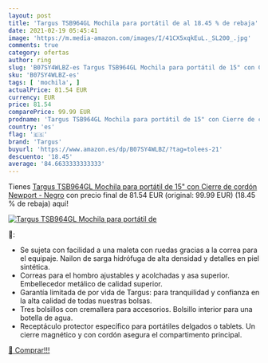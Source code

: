 ```yaml
---
layout: post
title: 'Targus TSB964GL Mochila para portátil de al 18.45 % de rebaja'
date: 2021-02-19 05:45:41
image: 'https://m.media-amazon.com/images/I/41CX5xqkEuL._SL200_.jpg'
comments: true
category: ofertas
author: ring
slug: 'B07SY4WLBZ-es Targus TSB964GL Mochila para portátil de 15" con Cierre de...'
sku: 'B07SY4WLBZ-es'
tags: [ 'mochila', ]
actualPrice: 81.54 EUR
currency: EUR
price: 81.54
comparePrice: 99.99 EUR
prodname: 'Targus TSB964GL Mochila para portátil de 15" con Cierre de cordón Newport - Negro'
country: 'es'
flag: '🇪🇸'
brand: 'Targus'
buyurl: 'https://www.amazon.es/dp/B07SY4WLBZ/?tag=tolees-21'
descuento: '18.45'
average: '84.6633333333333'
---
```


Tienes [Targus TSB964GL Mochila para portátil de 15" con Cierre de cordón Newport - Negro](https://www.amazon.es/dp/B07SY4WLBZ/?tag=tolees-21) con precio final de  81.54 EUR (original: 99.99 EUR) (18.45 %  de rebaja) aqui!

[![Targus TSB964GL Mochila para portátil de](https://m.media-amazon.com/images/I/41CX5xqkEuL._SL200_.jpg)](https://www.amazon.es/dp/B07SY4WLBZ/?tag=tolees-21)

🔎:

- Se sujeta con facilidad a una maleta con ruedas gracias a la correa para el equipaje. Nailon de sarga hidrófuga de alta densidad y detalles en piel sintética.
- Correas para el hombro ajustables y acolchadas y asa superior. Embellecedor metálico de calidad superior.
- Garantía limitada de por vida de Targus: para tranquilidad y confianza en la alta calidad de todas nuestras bolsas.
- Tres bolsillos con cremallera para accesorios. Bolsillo interior para una botella de agua.
- Receptáculo protector específico para portátiles delgados o tablets. Un cierre magnético y con cordón asegura el compartimento principal.

[🛒 Comprar!!!](https://www.amazon.es/dp/B07SY4WLBZ/?tag=tolees-21)
